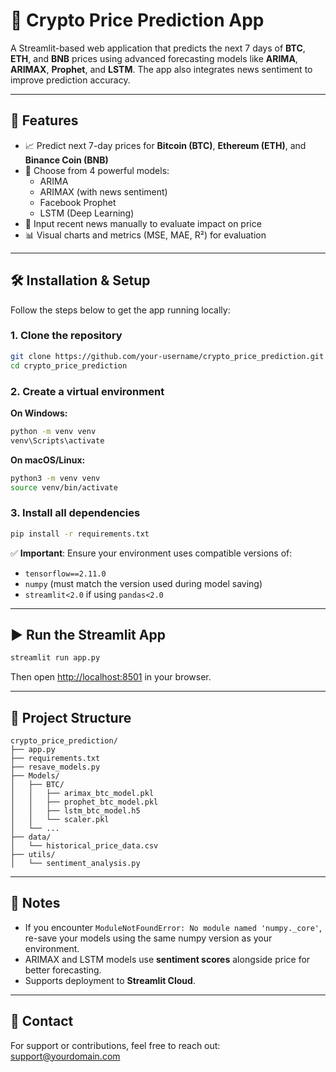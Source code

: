 # 🔮 Crypto Price Prediction App

A Streamlit-based web application that predicts the next 7 days of **BTC**, **ETH**, and **BNB** prices using advanced forecasting models like **ARIMA**, **ARIMAX**, **Prophet**, and **LSTM**. The app also integrates news sentiment to improve prediction accuracy.

---

## 🚀 Features

- 📈 Predict next 7-day prices for **Bitcoin (BTC)**, **Ethereum (ETH)**, and **Binance Coin (BNB)**
- 🧠 Choose from 4 powerful models:
  - ARIMA
  - ARIMAX (with news sentiment)
  - Facebook Prophet
  - LSTM (Deep Learning)
- 📰 Input recent news manually to evaluate impact on price
- 📊 Visual charts and metrics (MSE, MAE, R²) for evaluation

---

## 🛠️ Installation & Setup

Follow the steps below to get the app running locally:

### 1. Clone the repository
```bash
git clone https://github.com/your-username/crypto_price_prediction.git
cd crypto_price_prediction
```

### 2. Create a virtual environment

**On Windows:**
```bash
python -m venv venv
venv\Scripts\activate
```

**On macOS/Linux:**
```bash
python3 -m venv venv
source venv/bin/activate
```

### 3. Install all dependencies
```bash
pip install -r requirements.txt
```

✅ **Important**: Ensure your environment uses compatible versions of:
- `tensorflow==2.11.0`
- `numpy` (must match the version used during model saving)
- `streamlit<2.0` if using `pandas<2.0`

---

## ▶️ Run the Streamlit App

```bash
streamlit run app.py
```

Then open [http://localhost:8501](http://localhost:8501) in your browser.

---

## 📁 Project Structure

```
crypto_price_prediction/
├── app.py
├── requirements.txt
├── resave_models.py
├── Models/
│   ├── BTC/
│   │   ├── arimax_btc_model.pkl
│   │   ├── prophet_btc_model.pkl
│   │   ├── lstm_btc_model.h5
│   │   └── scaler.pkl
│   └── ...
├── data/
│   └── historical_price_data.csv
├── utils/
│   └── sentiment_analysis.py
```

---

## 📌 Notes

- If you encounter `ModuleNotFoundError: No module named 'numpy._core'`, re-save your models using the same numpy version as your environment.
- ARIMAX and LSTM models use **sentiment scores** alongside price for better forecasting.
- Supports deployment to **Streamlit Cloud**.

---

## 📧 Contact

For support or contributions, feel free to reach out: [support@yourdomain.com](mailto:support)
